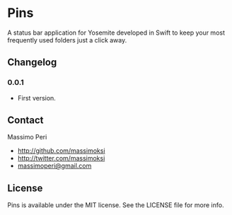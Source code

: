 # Pins

A status bar application for Yosemite developed in Swift to keep your most frequently used folders just a click away.

## Changelog

### 0.0.1
- First version.

## Contact

Massimo Peri

- http://github.com/massimoksi
- http://twitter.com/massimoksi
- massimoperi@gmail.com

## License

Pins is available under the MIT license. See the LICENSE file for more info.
